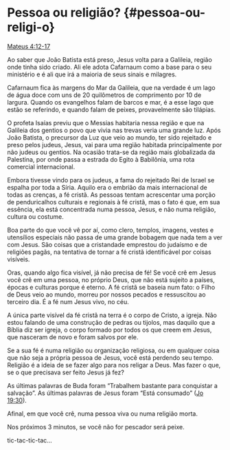 # Pessoa ou religião? {#pessoa-ou-religi-o}

[Mateus 4:12-17](http://bibliaonline.com.br/acf/mt/4/12-17)

Ao saber que João Batista está preso, Jesus volta para a Galileia, região onde tinha sido criado. Ali ele adota Cafarnaum como a base para o seu ministério e é ali que irá a maioria de seus sinais e milagres.

Cafarnaum fica às margens do Mar da Galileia, que na verdade é um lago de água doce com uns de 20 quilômetros de comprimento por 10 de largura. Quando os evangelhos falam de barcos e mar, é a esse lago que estão se referindo, e quando falam de peixes, provavelmente são tilápias.

O profeta Isaías previu que o Messias habitaria nessa região e que na Galileia dos gentios o povo que vivia nas trevas veria uma grande luz. Após João Batista, o precursor da Luz que veio ao mundo, ter sido rejeitado e preso pelos judeus, Jesus, vai para uma região habitada principalmente por não judeus ou gentios. Na ocasião trata-se da região mais globalizada da Palestina, por onde passa a estrada do Egito à Babilônia, uma rota comercial internacional.

Embora tivesse vindo para os judeus, a fama do rejeitado Rei de Israel se espalha por toda a Síria. Aquilo era o embrião da mais internacional de todas as crenças, a fé cristã. As pessoas tentam acrescentar uma porção de penduricalhos culturais e regionais à fé cristã, mas o fato é que, em sua essência, ela está concentrada numa pessoa, Jesus, e não numa religião, cultura ou costume.

Boa parte do que você vê por aí, como clero, templos, imagens, vestes e utensílios especiais não passa de uma grande bobagem que nada tem a ver com Jesus. São coisas que a cristandade emprestou do judaísmo e de religiões pagãs, na tentativa de tornar a fé cristã identificável por coisas visíveis.

Oras, quando algo fica visível, já não precisa de fé! Se você crê em Jesus você crê em uma pessoa, no próprio Deus, que não está sujeito a países, épocas e culturas porque é eterno. A fé cristã se baseia num fato: o Filho de Deus veio ao mundo, morreu por nossos pecados e ressuscitou ao terceiro dia. É a fé num Jesus vivo, no céu.

A única parte visível da fé cristã na terra é o corpo de Cristo, a igreja. Não estou falando de uma construção de pedras ou tijolos, mas daquilo que a Bíblia diz ser igreja, o corpo formado por todos os que creem em Jesus, que nasceram de novo e foram salvos por ele.

Se a sua fé é numa religião ou organização religiosa, ou em qualquer coisa que não seja a própria pessoa de Jesus, você está perdendo seu tempo. Religião é a ideia de se fazer algo para nos religar a Deus. Mas fazer o que, se o que precisava ser feito Jesus já fez?

As últimas palavras de Buda foram “Trabalhem bastante para conquistar a salvação”. As últimas palavras de Jesus foram “Está consumado” ([Jo 19:30](http://bibliaonline.com.br/acf/jo/19/30)).

Afinal, em que você crê, numa pessoa viva ou numa religião morta.

Nos próximos 3 minutos, se você não for pescador será peixe.

tic-tac-tic-tac...